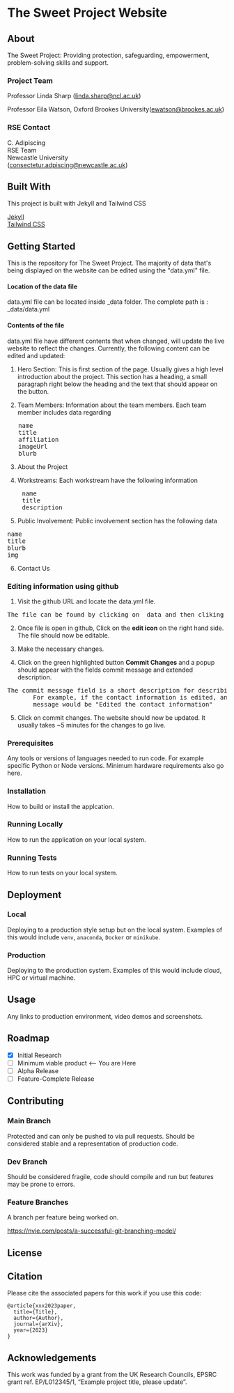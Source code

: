 # The Sweet Project Website

## About

The Sweet Project: Providing protection, safeguarding, empowerment, problem-solving skills and support.

### Project Team

Professor Linda Sharp ([linda.sharp@ncl.ac.uk](linda.sharp@ncl.ac.uk))

Professor Eila Watson, Oxford Brookes University([ewatson@brookes.ac.uk](mailto:ewatson@brookes.ac.uk))

### RSE Contact

C. Adipiscing  
RSE Team  
Newcastle University  
([consectetur.adpiscing@newcastle.ac.uk](mailto:consectetur.adpiscing@newcastle.ac.uk))

## Built With

This project is built with Jekyll and Tailwind CSS

[Jekyll](https://jekyllrb.com)  
[Tailwind CSS](https://tailwindcss.com)

## Getting Started

This is the repository for The Sweet Project. The majority of data that's being displayed on the website can be edited using the "data.yml" file.

#### Location of the data file

data.yml file can be located inside \_data folder. The complete path is : \_data/data.yml

#### Contents of the file

data.yml file have different contents that when changed, will update the live website to reflect the changes. Currently, the following content can be edited and updated:

1. Hero Section: This is first section of the page. Usually gives a high level introduction about the project. This section has a heading, a small paragraph right below the heading and the text that should appear on the button.

2. Team Members: Information about the team members. Each team member includes data regarding
<pre>
   name
   title
   affiliation
   imageUrl
   blurb
</pre>

3. About the Project

4. Workstreams: Each workstream have the following information
<pre>
    name
    title
    description
</pre>

5. Public Involvement:
Public involvement section has the following data
<pre>
name
title
blurb
img
</pre>

6. Contact Us

### Editing information using github

1. Visit the github URL and locate the data.yml file.

<pre>The file can be found by clicking on _data and then cliking on data.yml file</pre>

2. Once file is open in github, Click on the **edit icon** on the right hand side. The file should now be editable.

3. Make the necessary changes.

4. Click on the green highlighted button **Commit Changes** and a popup should appear with the fields commit message and extended description.
<pre>The commit message field is a short description for describing the changes in the file. 
       For example, if the contact information is edited, an appropriate commmit
       message would be "Edited the contact information"</pre>
5. Click on commit changes. The website should now be updated. It usually takes ~5 minutes for the changes to go live.

### Prerequisites

Any tools or versions of languages needed to run code. For example specific Python or Node versions. Minimum hardware requirements also go here.

### Installation

How to build or install the applcation.

### Running Locally

How to run the application on your local system.

### Running Tests

How to run tests on your local system.

## Deployment

### Local

Deploying to a production style setup but on the local system. Examples of this would include `venv`, `anaconda`, `Docker` or `minikube`.

### Production

Deploying to the production system. Examples of this would include cloud, HPC or virtual machine.

## Usage

Any links to production environment, video demos and screenshots.

## Roadmap

- [x] Initial Research
- [ ] Minimum viable product <-- You are Here
- [ ] Alpha Release
- [ ] Feature-Complete Release

## Contributing

### Main Branch

Protected and can only be pushed to via pull requests. Should be considered stable and a representation of production code.

### Dev Branch

Should be considered fragile, code should compile and run but features may be prone to errors.

### Feature Branches

A branch per feature being worked on.

https://nvie.com/posts/a-successful-git-branching-model/

## License

## Citation

Please cite the associated papers for this work if you use this code:

```
@article{xxx2023paper,
  title={Title},
  author={Author},
  journal={arXiv},
  year={2023}
}
```

## Acknowledgements

This work was funded by a grant from the UK Research Councils, EPSRC grant ref. EP/L012345/1, “Example project title, please update”.
